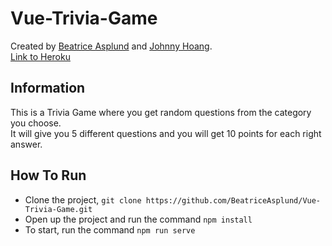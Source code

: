 # Vue-Trivia-Game

Created by [Beatrice Asplund](https://github.com/BeatriceAsplund) and [Johnny Hoang](https://github.com/flaakan).  
[Link to Heroku](https://vuetriviagame.herokuapp.com/#/)


## Information
This is a Trivia Game where you get random questions from the category you choose.  
It will give you 5 different questions and you will get 10 points for each right answer.


## How To Run
* Clone the project, `git clone https://github.com/BeatriceAsplund/Vue-Trivia-Game.git`
* Open up the project and run the command `npm install`
* To start, run the command `npm run serve`

